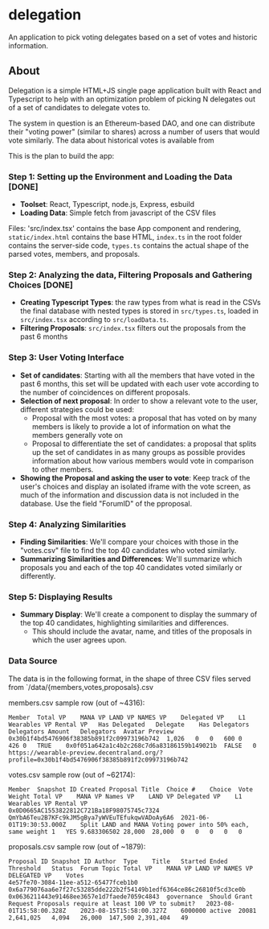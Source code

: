 # delegation

An application to pick voting delegates based on a set of votes and historic information.

## About

Delegation is a simple HTML+JS single page application built with React and Typescript to help with an optimization problem of picking N delegates out of a set of candidates to delegate votes to.

The system in question is an Ethereum-based DAO, and one can distribute their "voting power" (similar to shares) across a number of users that would vote similarly. The data about historical votes is available from

This is the plan to build the app:

### Step 1: Setting up the Environment and Loading the Data [DONE]
- **Toolset**: React, Typescript, node.js, Express, esbuild
- **Loading Data**: Simple fetch from javascript of the CSV files

Files: 'src/index.tsx' contains the base App component and rendering, `static/index.html` contains the base HTML, `index.ts` in the root folder contains the server-side code, `types.ts` contains the actual shape of the parsed votes, members, and proposals.

### Step 2: Analyzing the data, Filtering Proposals and Gathering Choices [DONE]
- **Creating Typescript Types**: the raw types from what is read in the CSVs the final database with nested types is stored in `src/types.ts`, loaded in `src/index.tsx` according to `src/loadData.ts`.
- **Filtering Proposals**: `src/index.tsx` filters out the proposals from the past 6 months

### Step 3: User Voting Interface
- **Set of candidates**: Starting with all the members that have voted in the past 6 months, this set will be updated with each user vote according to the number of coincidences on different proposals.
- **Selection of next proposal**: In order to show a relevant vote to the user, different strategies could be used:
  - Proposal with the most votes: a proposal that has voted on by many members is likely to provide a lot of information on what the members generally vote on
  - Proposal to differentiate the set of candidates: a proposal that splits up the set of candidates in as many groups as possible provides information about how various members would vote in comparison to other members.
- **Showing the Proposal and asking the user to vote**: Keep track of the user's choices and display an isolated iframe with the vote screen, as much of the information and discussion data is not included in the database. Use the field "ForumID" of the pproposal.

### Step 4: Analyzing Similarities
- **Finding Similarities**: We'll compare your choices with those in the "votes.csv" file to find the top 40 candidates who voted similarly.
- **Summarizing Similarities and Differences**: We'll summarize which proposals you and each of the top 40 candidates voted similarly or differently.

### Step 5: Displaying Results
- **Summary Display**: We'll create a component to display the summary of the top 40 candidates, highlighting similarities and differences.
  - This should include the avatar, name, and titles of the proposals in which the user agrees upon.

### Data Source

The data is in the following format, in the shape of three CSV files served from `/data/{members,votes,proposals}.csv

members.csv sample row (out of ~4316):
```
Member	Total VP	MANA VP	LAND VP	NAMES VP	Delegated VP	L1 Wearables VP	Rental VP	Has Delegated	Delegate	Has Delegators	Delegators Amount	Delegators	Avatar Preview
0x30b1f4bd5476906f38385b891f2c09973196b742	1,026	0	0	600	0	426	0	TRUE	0x0f051a642a1c4b2c268c7d6a83186159b149021b	FALSE	0		https://wearable-preview.decentraland.org/?profile=0x30b1f4bd5476906f38385b891f2c09973196b742
```

votes.csv sample row (out of ~62174):
```
Member	Snapshot ID	Created	Proposal Title	Choice #	Choice	Vote Weight	Total VP	MANA VP	Names VP	LAND VP	Delegated VP	L1 Wearables VP	Rental VP
0x0D0665AC1553822812C721Ba18F98075745c7324	QmYbA6Teu2B7KFc9kJM5gBya7yWVEuTEfukqwVADoAy6A6	2021-06-01T19:30:53.000Z	Split LAND and MANA Voting power into 50% each, same weight	1	YES	9.683306502	28,000	28,000	0	0	0	0	0
```

proposals.csv sample row (out of ~1879):
```
Proposal ID	Snapshot ID	Author	Type	Title	Started	Ended	Threshold	Status	Forum Topic	Total VP	MANA VP	LAND VP	NAMES VP	DELEGATED VP	Votes
4e57fe70-3084-11ee-a512-65477fceb1b0	0x6a779076aa6e7f27c53285dde222b2f54149b1edf6364ce86c26810f5cd3ce0b	0x0636211443e91468ee3657e1d7faede7059c4843	governance	Should Grant Request Proposals require at least 100 VP to submit?	2023-08-01T15:58:00.328Z	2023-08-15T15:58:00.327Z	6000000	active	20081	2,641,025	4,094	26,000	147,500	2,391,404	49
```